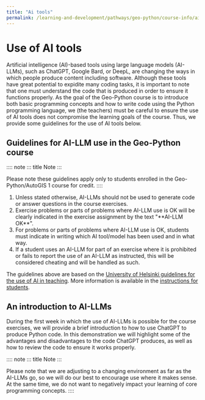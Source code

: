 ```yaml
---
title: "Ai tools"
permalink: /learning-and-development/pathways/geo-python/course-info/ai-tools/
---
```



# Use of AI tools

Artificial intelligence (AI)-based tools using large language models
(AI-LLMs), such as ChatGPT, Google Bard, or DeepL, are changing the ways
in which people produce content including software. Although these tools
have great potential to expidite many coding tasks, it is important to
note that one must understand the code that is produced in order to
ensure it functions properly. As the goal of the Geo-Python course is to
introduce both basic programming concepts and how to write code using
the Python programming language, we (the teachers) must be careful to
ensure the use of AI tools does not compromise the learning goals of the
course. Thus, we provide some guidelines for the use of AI tools below.

## Guidelines for AI-LLM use in the Geo-Python course

:::: note
::: title
Note
:::

Please note these guidelines apply only to students enrolled in the
Geo-Python/AutoGIS 1 course for credit.
::::

1.  Unless stated otherwise, AI-LLMs should not be used to generate code
    or answer questions in the course exercises.
2.  Exercise problems or parts of problems where AI-LLM use is OK will
    be clearly indicated in the exercise assignment by the text
    \"\*\*AI-LLM OK\*\*\".
3.  For problems or parts of problems where AI-LLM use is OK, students
    must indicate in writing which AI tool/model has been used and in
    what way.
4.  If a student uses an AI-LLM for part of an exercise where it is
    prohibited or fails to report the use of an AI-LLM as instructed,
    this will be considered cheating and will be handled as such.

The guidelines above are based on the [University of Helsinki guidelines
for the use of AI in
teaching](https://teaching.helsinki.fi/system/files/inline-files/AI_in_teaching_guidelines_University%20of%20Helsinki_0.pdf).
More information is available in the [instructions for
students](https://studies.helsinki.fi/instructions/article/using-ai-support-learning).

## An introduction to AI-LLMs

During the first week in which the use of AI-LLMs is possible for the
course exercises, we will provide a brief introduction to how to use
ChatGPT to produce Python code. In this demonstration we will highlight
some of the advantages and disadvantages to the code ChatGPT produces,
as well as how to review the code to ensure it works properly.

:::: note
::: title
Note
:::

Please note that we are adjusting to a changing environment as far as
the AI-LLMs go, so we will do our best to encourage use where it makes
sense. At the same time, we do not want to negatively impact your
learning of core programming concepts.
::::

